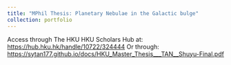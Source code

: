 ```yaml
---
title: "MPhil Thesis: Planetary Nebulae in the Galactic bulge"
collection: portfolio
---
```


Access through The HKU HKU Scholars Hub at: https://hub.hku.hk/handle/10722/324444
Or through: https://sytan177.github.io/docs/HKU_Master_Thesis___TAN__Shuyu-Final.pdf
